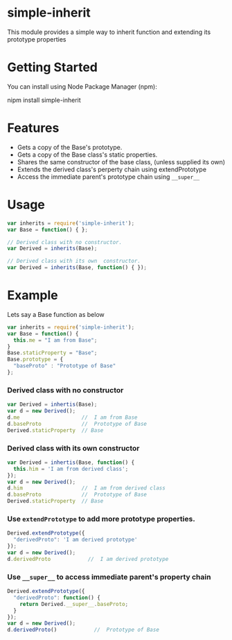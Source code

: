 # simple-inherit

This module provides a simple way to inherit function and extending its prototype properties

# Getting Started

You can install using Node Package Manager (npm):

nipm install simple-inherit

# Features
* Gets a copy of the Base's prototype.
* Gets a copy of the Base class's static properties.
* Shares the same constructor of the base class, (unless supplied its own)
* Extends the derived class's perperty chain using extendPrototype
* Access the immediate parent's prototype chain using `__super__`

# Usage

```js
var inherits = require('simple-inherit');
var Base = function() { };

// Derived class with no constructor.
var Derived = inherits(Base);

// Derived class with its own  constructor.
var Derived = inherits(Base, function() { });

```
# Example

Lets say a Base function as below
```js
var inherits = require('simple-inherit');
var Base = function() {
  this.me = "I am from Base";
}
Base.staticProperty = "Base";
Base.prototype = {
  "baseProto" : "Prototype of Base"
};
```

### Derived class with no constructor
```js
var Derived = inhertis(Base);
var d = new Derived();
d.me                    //  I am from Base
d.baseProto             //  Prototype of Base
Derived.staticProperty  // Base
```

### Derived class with its own constructor
```js
var Derived = inhertis(Base, function() {
  this.him = 'I am from derived class';
});
var d = new Derived();
d.him                   //  I am from derived class
d.baseProto             //  Prototype of Base
Derived.staticProperty  // Base
```

### Use `extendPrototype` to add more prototype properties.
```js
Derived.extendPrototype({
  "derivedProto": 'I am derived prototype'
});
var d = new Derived();
d.derivedProto            //  I am derived prototype
```

### Use `__super__` to access immediate parent's property chain
```js
Derived.extendPrototype({
  "derivedProto": function() {
    return Derived.__super__.baseProto;
  }
});
var d = new Derived();
d.derivedProto()            //  Prototype of Base
```
